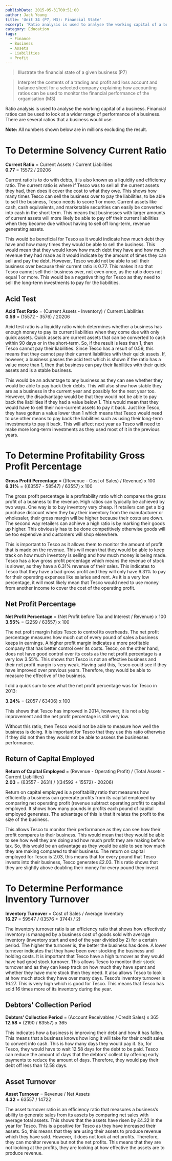 ```yaml
---
publishDate: 2015-05-31T00:51:00
author: Jack Young
title: 'Unit 34 (P7, M3): Financial State'
excerpt: 'Ratio analysis is used to analyse the working capital of a business. Financial ratios can be used to look at a wider range of performance of a business.'
category: Education
tags:
  - Finance
  - Business
  - Assets
  - Liabilities
  - Profit
---
```


> Illustrate the financial state of a given business (P7)

> Interpret the contents of a trading and profit and loss account and balance sheet for a selected company explaining how accounting ratios can be used to monitor the financial performance of the organisation (M3)

Ratio analysis is used to analyse the working capital of a business. Financial ratios can be used to look at a wider range of performance of a business. There are several ratios that a business would use.

**Note:** All numbers shown below are in millions excluding the result.

# To Determine Solvency Current Ratio

**Current Ratio** = Current Assets / Current Liabilities\
**0.77** = 15572 / 20206

Current ratio is to do with debts, it is also known as a liquidity and efficiency ratio. The current ratio is where if Tesco was to sell all the current assets they had, then does it cover the cost to what they owe. This shows how many times Tesco can sell the business over to pay the liabilities, to be able to sell the business, Tesco needs to score 1 or more. Current assets like cash, cash equivalents, and marketable securities can easily be converted into cash in the short term. This means that businesses with larger amounts of current assets will more likely be able to pay off their current liabilities when they become due without having to sell off long-term, revenue generating assets.

This would be beneficial for Tesco as it would indicate how much debt they have and how many times they would be able to sell the business. This would mean that they would know how much debt they have and how much revenue they had made as it would indicate by the amount of times they can sell and pay the debt. However, Tesco would not be able to sell their business over because their current ratio is 0.77. This makes it so that Tesco cannot sell their business over, not even once, as the ratio does not equal 1 or more. This would be a negative thing for Tesco as they need to sell the long-term investments to pay for the liabilities.

## Acid Test

**Acid Test Ratio** = (Current Assets - Inventory) / Current Liabilities\
**0.59** = (15572 - 3576) / 20206

Acid test ratio is a liquidity ratio which determines whether a business has enough money to pay its current liabilities when they come due with only quick assets. Quick assets are current assets that can be converted to cash within 90 days or in the short-term. So, if the result is less than 1, then Tesco cannot pay their liabilities. Since Tesco has a result of 0.59, this means that they cannot pay their current liabilities with their quick assets. If, however, a business passes the acid test which is shown if the ratio has a value more than 1, then that business can pay their liabilities with their quick assets and is a stable business.

This would be an advantage to any business as they can see whether they would be able to pay back their debts. This will also show how stable they are as a business in the current year and possibly for the next year too. However, the disadvantage would be that they would not be able to pay back the liabilities if they had a value below 1. This would mean that they would have to sell their non-current assets to pay it back. Just like Tesco, they have gotten a value lower than 1 which means that Tesco would need to use other means to pay back the liabilities such as using their long-term investments to pay it back. This will affect next year as Tesco will need to make more long-term investments as they used most of it in the previous years.

# To Determine Profitability Gross Profit Percentage

**Gross Profit Percentage** = ((Revenue - Cost of Sales) / Revenue) x 100\
**6.31%** = ((63557 - 58547) / 63557) x 100

The gross profit percentage is a profitability ratio which compares the gross profit of a business to the revenue. High ratios can typically be achieved by two ways. One way is to buy inventory very cheap. If retailers can get a big purchase discount when they buy their inventory from the manufacturer or wholesaler, their gross margin will be higher because their costs are down. The second way retailers can achieve a high ratio is by marking their goods up higher. This obviously has to be done competitively otherwise goods will be too expensive and customers will shop elsewhere.

This is important to Tesco as it allows them to monitor the amount of profit that is made on the revenue. This will mean that they would be able to keep track on how much inventory is selling and how much money is being made. Tesco has a low gross profit percentage which means the revenue of stock is slower, as they have a 6.31% revenue of their sales. This indicates to Tesco that they have a bad gross profit and they will only have 6.31% to pay for their operating expenses like salaries and rent. As it is a very low percentage, it will most likely mean that Tesco would need to use money from another income to cover the cost of the operating profit.

## Net Profit Percentage

**Net Profit Percentage** = (Net Profit before Tax and Interest / Revenue) x 100\
**3.55%** = (2259 / 63557) x 100

The net profit margin helps Tesco to control its overheads. The net profit percentage measures how much out of every pound of sales a business keeps in earnings. A higher profit margin indicates a more profitable company that has better control over its costs. Tesco, on the other hand, does not have good control over its costs as the net profit percentage is a very low 3.55%. This shows that Tesco is not an effective business and their net profit margin is very weak. Having said this, Tesco could see if they have improved over previous years. Therefore, they would be able to measure the effective of the business.

I did a quick sum to see what the net profit percentage was for Tesco in 2013:

**3.24%** = (2057 / 63406) x 100

This shows that Tesco has improved in 2014, however, it is not a big improvement and the net profit percentage is still very low.

Without this ratio, then Tesco would not be able to measure how well the business is doing. It is important for Tesco that they use this ratio otherwise if they did not then they would not be able to assess the businesses performance.

## Return of Capital Employed

**Return of Capital Employed** = (Revenue - Operating Profit) / (Total Assets - Current Liabilities)\
**2.03** = (63557 - 2631) / ((34592 + 15572) - 20206)

Return on capital employed is a profitability ratio that measures how efficiently a business can generate profits from its capital employed by comparing net operating profit (revenue subtract operating profit) to capital employed. It shows how many pounds in profits each pound of capital employed generates. The advantage of this is that it relates the profit to the size of the business.

This allows Tesco to monitor their performance as they can see how their profit compares to their business. This would mean that they would be able to see how well they are doing and how much profit they are making before tax. So, this would be an advantage as they would be able to see how much they are making compared to their business. The return on capital employed for Tesco is 2.03, this means that for every pound that Tesco invests into their business, Tesco generates £2.03. This ratio shows that they are slightly above doubling their money for every pound they invest.

# To Determine Performance Inventory Turnover

**Inventory Turnover** = Cost of Sales / Average Inventory\
**16.27** = 59547 / ((3576 + 3744) / 2)

The inventory turnover ratio is an efficiency ratio that shows how effectively inventory is managed by a business cost of goods sold with average inventory (inventory start and end of the year divided by 2) for a certain period. The higher the turnover is, the better the business has done. A lower turnover indicates that they have been over stocking the business and holding costs. It is important that Tesco have a high turnover as they would have had good stock turnover. This allows Tesco to monitor their stock turnover and as they can keep track on how much they have spent and whether they have more stock then they need. It also allows Tesco to look at how much stock they have over many days. Tesco’s inventory turnover is 16.27. This is very high which is good for Tesco. This means that Tesco has sold 16 times more of its inventory during the year.

## Debtors’ Collection Period

**Debtors’ Collection Period** = (Account Receivables / Credit Sales) x 365\
**12.58** = (2190 / 63557) x 365

This indicates how a business is improving their debt and how it has fallen. This means that a business knows how long it will take for their credit sales to convert into cash. This is how many days they would pay it. So, for Tesco, they would have to wait 12.58 days for the debt to be paid. Tesco can reduce the amount of days that the debtors’ collect by offering early payments to reduce the amount of days. Therefore, they would pay their debt off less than 12.58 days.

## Asset Turnover

**Asset Turnover** = Revenue / Net Assets\
**4.32** = 63557 / 14722

The asset turnover ratio is an efficiency ratio that measures a business’s ability to generate sales from its assets by comparing net sales with average total assets. This shows that the assets have risen by £4.32 in the year for Tesco. This is a positive for Tesco as they have increased their assets. So, this means that they are using their assets to produce revenue which they have sold. However, it does not look at net profits. Therefore, they can monitor revenue but not the net profits. This means that they are not looking at the profits, they are looking at how effective the assets are to produce revenue.
